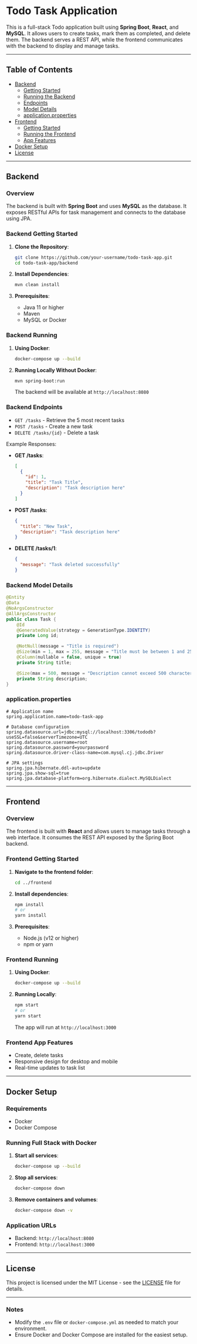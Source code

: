 # Todo Task Application

This is a full-stack Todo application built using **Spring Boot**, **React**, and **MySQL**. It allows users to create tasks, mark them as completed, and delete them. The backend serves a REST API, while the frontend communicates with the backend to display and manage tasks.

---

## Table of Contents
- [Backend](#backend)
  - [Getting Started](#backend-getting-started)
  - [Running the Backend](#backend-running)
  - [Endpoints](#backend-endpoints)
  - [Model Details](#backend-model-details)
  - [application.properties](#applicationproperties)
- [Frontend](#frontend)
  - [Getting Started](#frontend-getting-started)
  - [Running the Frontend](#frontend-running)
  - [App Features](#frontend-app-features)
- [Docker Setup](#docker-setup)
- [License](#license)

---

## Backend

### Overview
The backend is built with **Spring Boot** and uses **MySQL** as the database. It exposes RESTful APIs for task management and connects to the database using JPA.

### Backend Getting Started

1. **Clone the Repository**:
    ```bash
    git clone https://github.com/your-username/todo-task-app.git
    cd todo-task-app/backend
    ```

2. **Install Dependencies**:
    ```bash
    mvn clean install
    ```

3. **Prerequisites**:
    - Java 11 or higher
    - Maven
    - MySQL or Docker

### Backend Running

1. **Using Docker**:
    ```bash
    docker-compose up --build
    ```

2. **Running Locally Without Docker**:
    ```bash
    mvn spring-boot:run
    ```

    The backend will be available at `http://localhost:8080`

### Backend Endpoints

- `GET /tasks` - Retrieve the 5 most recent tasks
- `POST /tasks` - Create a new task
- `DELETE /tasks/{id}` - Delete a task

Example Responses:

- **GET /tasks**:
  ```json
  [
    {
      "id": 1,
      "title": "Task Title",
      "description": "Task description here"
    }
  ]
  ```

- **POST /tasks**:
  ```json
  {
    "title": "New Task",
    "description": "Task description here"
  }
  ```

- **DELETE /tasks/1**:
  ```json
  {
    "message": "Task deleted successfully"
  }
  ```

### Backend Model Details

```java
@Entity
@Data
@NoArgsConstructor
@AllArgsConstructor
public class Task {
    @Id
    @GeneratedValue(strategy = GenerationType.IDENTITY)
    private Long id;

    @NotNull(message = "Title is required")
    @Size(min = 1, max = 255, message = "Title must be between 1 and 255 characters")
    @Column(nullable = false, unique = true)
    private String title;

    @Size(max = 500, message = "Description cannot exceed 500 characters")
    private String description;
}
```

### application.properties

```properties
# Application name
spring.application.name=todo-task-app

# Database configuration
spring.datasource.url=jdbc:mysql://localhost:3306/tododb?useSSL=false&serverTimezone=UTC
spring.datasource.username=root
spring.datasource.password=yourpassword
spring.datasource.driver-class-name=com.mysql.cj.jdbc.Driver

# JPA settings
spring.jpa.hibernate.ddl-auto=update
spring.jpa.show-sql=true
spring.jpa.database-platform=org.hibernate.dialect.MySQLDialect
```

---

## Frontend

### Overview
The frontend is built with **React** and allows users to manage tasks through a web interface. It consumes the REST API exposed by the Spring Boot backend.

### Frontend Getting Started

1. **Navigate to the frontend folder**:
    ```bash
    cd ../frontend
    ```

2. **Install dependencies**:
    ```bash
    npm install
    # or
    yarn install
    ```

3. **Prerequisites**:
    - Node.js (v12 or higher)
    - npm or yarn

### Frontend Running

1. **Using Docker**:
    ```bash
    docker-compose up --build
    ```

2. **Running Locally**:
    ```bash
    npm start
    # or
    yarn start
    ```

    The app will run at `http://localhost:3000`

### Frontend App Features

- Create, delete tasks
- Responsive design for desktop and mobile
- Real-time updates to task list

---

## Docker Setup

### Requirements
- Docker
- Docker Compose

### Running Full Stack with Docker

1. **Start all services**:
    ```bash
    docker-compose up --build
    ```

2. **Stop all services**:
    ```bash
    docker-compose down
    ```

3. **Remove containers and volumes**:
    ```bash
    docker-compose down -v
    ```

### Application URLs
- Backend: `http://localhost:8080`
- Frontend: `http://localhost:3000`

---

## License

This project is licensed under the MIT License - see the [LICENSE](LICENSE) file for details.

---

### Notes
- Modify the `.env` file or `docker-compose.yml` as needed to match your environment.
- Ensure Docker and Docker Compose are installed for the easiest setup.